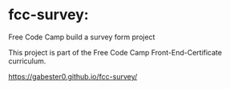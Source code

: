 # fcc-survey:

Free Code Camp build a survey form project

This project is part of the Free Code Camp Front-End-Certificate curriculum.  

 https://gabester0.github.io/fcc-survey/
